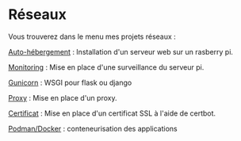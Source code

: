 # Réseaux

Vous trouverez dans le menu mes projets réseaux :

[Auto-hébergement](autohebergement.md) : Installation d'un serveur web sur un rasberry pi.

[Monitoring](monitoring.md) : Mise en place d'une surveillance du serveur pi.

[Gunicorn](gunicorn.md) : WSGI pour flask ou django

[Proxy](proxy.md) : Mise en place d'un proxy.

[Certificat](certificats.md) : Mise en place d'un certificat SSL à l'aide de certbot.

[Podman/Docker](podman.md) : conteneurisation des applications